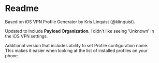 # Readme

Based on iOS VPN Profile Generator by Kris Linquist (@klinquist). 

Updated to include **Payload Organization**. I didn't like seeing 'Unknown' in the iOS VPN settings.

Additional version that includes ability to set Profile configuration name. This makes it easier when looking at the list of installed profiles on your phone. 
